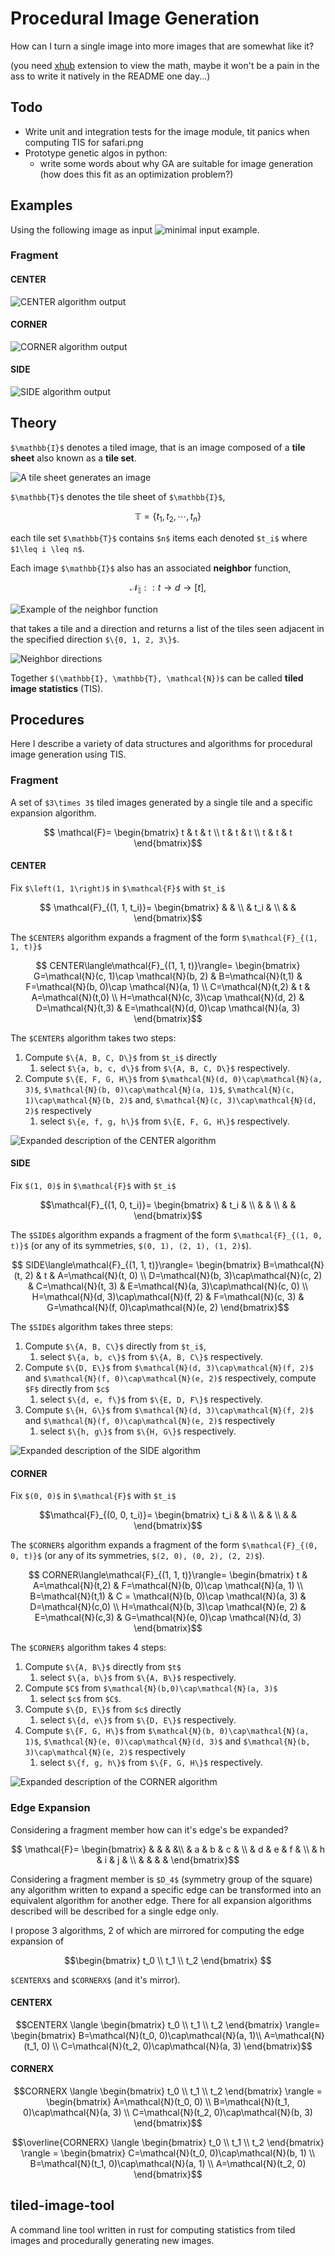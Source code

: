 # Procedural Image Generation

How can I turn a single image into more images that are somewhat like it?


(you need [xhub](https://github.com/nschloe/xhub)
extension to view the math, maybe it won't be a pain in the ass to write it
natively in the README one day...)

## Todo

- Write unit and integration tests for the image module, tit panics when computing
  TIS for safari.png
- Prototype genetic algos in python:
    - write some words about why GA are suitable for image generation
      (how does this fit as an optimization problem?)

## Examples

Using the following image as input ![minimal input example](https://imgur.com/ZuOinkm.png).

### Fragment 

#### CENTER

![CENTER algorithm output](https://imgur.com/0fcqyXN.png)

#### CORNER

![CORNER algorithm output](https://imgur.com/pXQtAjm.png)

#### SIDE

![SIDE algorithm output](https://imgur.com/dZEUcL5.png)


## Theory

`$\mathbb{I}$` denotes a tiled image, that is an image composed of a **tile sheet**
also known as a **tile set**.

![A tile sheet generates an image](https://imgur.com/suCdR2N.png)

`$\mathbb{T}$` denotes the tile sheet of `$\mathbb{I}$`,

```math
\mathbb{T} = \{t_1, t_2, \cdots{}, t_n\}
```
each tile set `$\mathbb{T}$` contains `$n$` items each denoted `$t_i$` where
`$1\leq i \leq n$`.


Each image `$\mathbb{I}$` also has an associated **neighbor** function,

```math
    \mathcal{N}_{\mathbb{I}}::t\to d\to \left[t\right],
```

![Example of the neighbor function](https://imgur.com/8reI0hs.png)

that takes a tile and a direction and returns a list of the tiles seen adjacent
in the specified direction `$\{0, 1, 2, 3\}$`.

![Neighbor directions](https://imgur.com/9MSJKR7.png)

Together `$(\mathbb{I}, \mathbb{T}, \mathcal{N})$` can be called
**tiled image statistics** (TIS).

## Procedures

Here I describe a variety of data structures and algorithms for procedural image
generation using TIS.

### Fragment

A set of `$3\times 3$` tiled images generated by a single tile and a specific
expansion algorithm.

```math
   \mathcal{F}=
   \begin{bmatrix}
    t & t & t \\
    t & t & t \\
    t & t & t
   \end{bmatrix}
```

#### CENTER

Fix `$\left(1, 1\right)$` in `$\mathcal{F}$` with `$t_i$`

```math
    \mathcal{F}_{(1, 1, t_i)}=
    \begin{bmatrix}
    & & \\
    & t_i & \\
    & &
    \end{bmatrix}
```

The `$CENTER$` algorithm expands a fragment of the form `$\mathcal{F}_{(1, 1, t)}$`

```math
    CENTER\langle\mathcal{F}_{(1, 1, t)}\rangle=
    \begin{bmatrix}
    G=\mathcal{N}(c, 1)\cap \mathcal{N}(b, 2)  & B=\mathcal{N}(t,1) & F=\mathcal{N}(b, 0)\cap \mathcal{N}(a, 1) \\
    C=\mathcal{N}(t,2) & t & A=\mathcal{N}(t,0) \\
    H=\mathcal{N}(c, 3)\cap \mathcal{N}(d, 2) & D=\mathcal{N}(t,3) & E=\mathcal{N}(d, 0)\cap \mathcal{N}(a, 3)
    \end{bmatrix}
```

The `$CENTER$` algorithm takes two steps:

1. Compute `$\{A, B, C, D\}$` from `$t_i$` directly
    1. select `$\{a, b, c, d\}$` from `$\{A, B, C, D\}$` respectively.
2. Compute `$\{E, F, G, H\}$` from `$\mathcal{N}(d, 0)\cap\mathcal{N}(a, 3)$`,
   `$\mathcal{N}(b, 0)\cap\mathcal{N}(a, 1)$`,
   `$\mathcal{N}(c, 1)\cap\mathcal{N}(b, 2)$` and,
   `$\mathcal{N}(c, 3)\cap\mathcal{N}(d, 2)$` respectively
    1. select `$\{e, f, g, h\}$` from `$\{E, F, G, H\}$` respectively.

![Expanded description of the CENTER algorithm](https://imgur.com/3a8AQ2M.png)

#### SIDE

Fix `$(1, 0)$` in `$\mathcal{F}$` with `$t_i$`

```math
\mathcal{F}_{(1, 0, t_i)}=
\begin{bmatrix}
& t_i  &   \\  &  &   \\   &   &  
\end{bmatrix}
```


The `$SIDE$` algorithm expands a fragment of the form `$\mathcal{F}_{(1, 0, t)}$`
(or any of its symmetries, `$(0, 1), (2, 1), (1, 2)$`).

```math
    SIDE\langle\mathcal{F}_{(1, 1, t)}\rangle=
    \begin{bmatrix}
    B=\mathcal{N}(t, 2) & t & A=\mathcal{N}(t, 0) \\
    D=\mathcal{N}(b, 3)\cap\mathcal{N}(c, 2) & C=\mathcal{N}(t, 3) & E=\mathcal{N}(a, 3)\cap\mathcal{N}(c, 0) \\
    H=\mathcal{N}(d, 3)\cap\mathcal{N}(f, 2) & F=\mathcal{N}(c, 3) & G=\mathcal{N}(f, 0)\cap\mathcal{N}(e, 2)
    \end{bmatrix}
```

The `$SIDE$` algorithm takes three steps:

1. Compute `$\{A, B, C\}$` directly from `$t_i$`,
    1. select `$\{a, b, c\}$` from `$\{A, B, C\}$` respectively.
2. Compute `$\{D, E\}$` from `$\mathcal{N}(d, 3)\cap\mathcal{N}(f, 2)$` and
   `$\mathcal{N}(f, 0)\cap\mathcal{N}(e, 2)$` respectively, compute `$F$` directly
   from `$c$`
    1. select `$\{d, e, f\}$` from `$\{E, D, F\}$` respectively.
3. Compute `$\{H, G\}$` from `$\mathcal{N}(d, 3)\cap\mathcal{N}(f, 2)$` and
   `$\mathcal{N}(f, 0)\cap\mathcal{N}(e, 2)$` respectively
    1. select `$\{h, g\}$` from `$\{H, G\}$` respectively.

![Expanded description of the SIDE algorithm](https://imgur.com/9pCNOWH.png)

#### CORNER

Fix `$(0, 0)$` in `$\mathcal{F}$` with `$t_i$`

```math
\mathcal{F}_{(0, 0, t_i)}=
\begin{bmatrix}
t_i  &   &  \\  &  &  \\  &  &
\end{bmatrix}
```

The `$CORNER$` algorithm expands a fragment of the form `$\mathcal{F}_{(0, 0, t)}$`
(or any of its symmetries, `$(2, 0), (0, 2), (2, 2)$`).

```math
    CORNER\langle\mathcal{F}_{(1, 1, t)}\rangle=
\begin{bmatrix}
    t & A=\mathcal{N}(t,2) & F=\mathcal{N}(b, 0)\cap \mathcal{N}(a, 1) \\
    B=\mathcal{N}(t,1) & C = \mathcal{N}(b, 0)\cap \mathcal{N}(a, 3) & D=\mathcal{N}(c,0) \\
    H=\mathcal{N}(b, 3)\cap \mathcal{N}(e, 2) & E=\mathcal{N}(c,3) & G=\mathcal{N}(e, 0)\cap \mathcal{N}(d, 3)
\end{bmatrix}
```

The `$CORNER$` algorithm takes 4 steps:

1. Compute `$\{A, B\}$` directly from `$t$`
    1. select `$\{a, b\}$` from `$\{A, B\}$` respectively.
2. Compute `$C$` from `$\mathcal{N}(b,0)\cap\mathcal{N}(a, 3)$`
    1. select `$c$` from `$C$`.
3. Compute `$\{D, E\}$` from `$c$` directly
    1. select `$\{d, e\}$` from `$\{D, E\}$` respectively.
4. Compute `$\{F, G, H\}$` from `$\mathcal{N}(b, 0)\cap\mathcal{N}(a, 1)$`, `$\mathcal{N}(e, 0)\cap\mathcal{N}(d, 3)$` and
   `$\mathcal{N}(b, 3)\cap\mathcal{N}(e, 2)$` respectively
    1. select `$\{f, g, h\}$` from `$\{F, G, H\}$` respectively.

![Expanded description of the CORNER algorithm](https://imgur.com/IRQ4Ppm.png)

### Edge Expansion

Considering a fragment member how can it's edge's be expanded?

```math
   \mathcal{F}=
   \begin{bmatrix}
   & & & &\\ & a & b & c & \\ & d & e & f & \\ & h & i & j & \\ & & & &
   \end{bmatrix}
```

Considering a fragment member is `$D_4$` (symmetry group of the square) any
algorithm written to expand a specific edge can be transformed into an
equivalent algorithm for another edge. There for all expansion algorithms
described will be described for a single edge only.


I propose 3 algorithms, 2 of which are mirrored for computing the edge expansion
of

```math
\begin{bmatrix}
t_0 \\ t_1 \\ t_2
\end{bmatrix}

```

`$CENTERX$` and `$CORNERX$` (and it's mirror).

#### CENTERX

```math
CENTERX
\langle
\begin{bmatrix}
    t_0 \\ t_1 \\ t_2
\end{bmatrix}
\rangle=
\begin{bmatrix}
    B=\mathcal{N}(t_0, 0)\cap\mathcal{N}(a, 1)\\
    A=\mathcal{N}(t_1, 0) \\ 
    C=\mathcal{N}(t_2, 0)\cap\mathcal{N}(a, 3)
\end{bmatrix}
```

#### CORNERX

```math
CORNERX
\langle
\begin{bmatrix}
    t_0 \\ t_1 \\ t_2
\end{bmatrix}
\rangle
=
\begin{bmatrix}
    A=\mathcal{N}(t_0, 0) \\
    B=\mathcal{N}(t_1, 0)\cap\mathcal{N}(a, 3) \\
    C=\mathcal{N}(t_2, 0)\cap\mathcal{N}(b, 3)
\end{bmatrix}
```

```math
\overline{CORNERX}
\langle
\begin{bmatrix}
    t_0 \\ t_1 \\ t_2
\end{bmatrix}
\rangle
=
\begin{bmatrix}
C=\mathcal{N}(t_0, 0)\cap\mathcal{N}(b, 1) \\
B=\mathcal{N}(t_1, 0)\cap\mathcal{N}(a, 1) \\
A=\mathcal{N}(t_2, 0)
\end{bmatrix}
```

## tiled-image-tool

A command line tool written in rust for computing statistics from tiled images
and procedurally generating new images.
